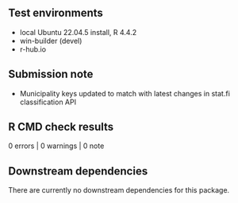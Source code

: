 ## Test environments
* local Ubuntu 22.04.5 install, R 4.4.2
* win-builder (devel)
* r-hub.io

## Submission note

+ Municipality keys updated to match with latest changes in stat.fi classification API

## R CMD check results

0 errors | 0 warnings | 0 note


## Downstream dependencies

There are currently no downstream dependencies for this package.

